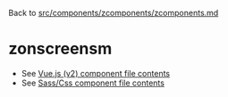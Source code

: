 Back to [src/components/zcomponents/zcomponents.md](../zcomponents.md)

# zonscreensm

 - See [Vue.js (v2) component file contents](./zonscreensm.vue)
 - See [Sass/Css component file contents](./zonscreensm.scss)
